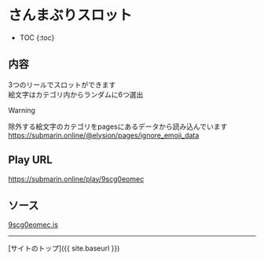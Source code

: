 # さんまぶりスロット

* TOC
{:toc}

## 内容
3つのリールでスロットができます  
絵文字はカテゴリ内からランダムに6つ選出

> [!WARNING]
> 除外する絵文字のカテゴリをpagesにあるデータから読み込んでいます
> https://submarin.online/@elysion/pages/ignore_emoji_data


## Play URL

https://submarin.online/play/9scg0eomec

## ソース

[9scg0eomec.is](./../src/submarin/9scg0eomec.is)

----

[サイトのトップ]({{ site.baseurl }})

